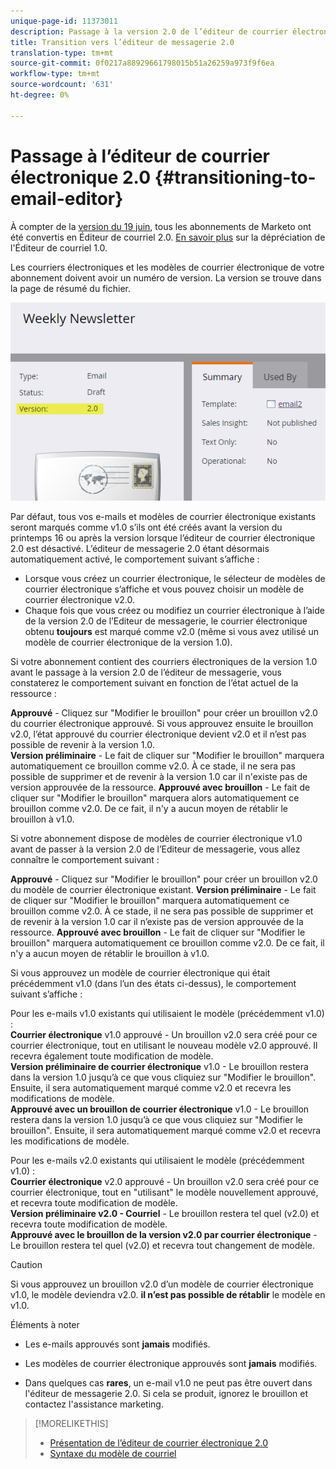 ```yaml
---
unique-page-id: 11373011
description: Passage à la version 2.0 de l’éditeur de courrier électronique - Documentation du marketing - Documentation du produit
title: Transition vers l’éditeur de messagerie 2.0
translation-type: tm+mt
source-git-commit: 0f0217a88929661798015b51a26259a973f9f6ea
workflow-type: tm+mt
source-wordcount: '631'
ht-degree: 0%

---
```



# Passage à l’éditeur de courrier électronique 2.0 {#transitioning-to-email-editor}

À compter de la [version du 19 juin](/help/marketo/release-notes/2016/release-notes-spring-16.md), tous les abonnements de Marketo ont été convertis en Éditeur de courriel 2.0. [En savoir plus](https://nation.marketo.com/docs/DOC-7038) sur la dépréciation de l&#39;Éditeur de courriel 1.0.

Les courriers électroniques et les modèles de courrier électronique de votre abonnement doivent avoir un numéro de version. La version se trouve dans la page de résumé du fichier.

![](assets/five-5.png)

Par défaut, tous vos e-mails et modèles de courrier électronique existants seront marqués comme v1.0 s’ils ont été créés avant la version du printemps 16 ou après la version lorsque l’éditeur de courrier électronique 2.0 est désactivé. L’éditeur de messagerie 2.0 étant désormais automatiquement activé, le comportement suivant s’affiche :

* Lorsque vous créez un courrier électronique, le sélecteur de modèles de courrier électronique [](email-template-picker-overview.md) s’affiche et vous pouvez choisir un modèle de courrier électronique v2.0.
* Chaque fois que vous créez ou modifiez un courrier électronique à l’aide de la version 2.0 de l’Editeur de messagerie, le courrier électronique obtenu **toujours** est marqué comme v2.0 (même si vous avez utilisé un modèle de courrier électronique de la version 1.0).

Si votre abonnement contient des courriers électroniques de la version 1.0 avant le passage à la version 2.0 de l’éditeur de messagerie, vous constaterez le comportement suivant en fonction de l’état actuel de la ressource :

**Approuvé**  - Cliquez sur &quot;Modifier le brouillon&quot; pour créer un brouillon v2.0 du courrier électronique approuvé. Si vous approuvez ensuite le brouillon v2.0, l’état approuvé du courrier électronique devient v2.0 et il n’est pas possible de revenir à la version 1.0.\
**Version préliminaire**  - Le fait de cliquer sur &quot;Modifier le brouillon&quot; marquera automatiquement ce brouillon comme v2.0. À ce stade, il ne sera pas possible de supprimer et de revenir à la version 1.0 car il n&#39;existe pas de version approuvée de la ressource.
**Approuvé avec brouillon**  - Le fait de cliquer sur &quot;Modifier le brouillon&quot; marquera alors automatiquement ce brouillon comme v2.0. De ce fait, il n&#39;y a aucun moyen de rétablir le brouillon à v1.0.

Si votre abonnement dispose de modèles de courrier électronique v1.0 avant de passer à la version 2.0 de l’Editeur de messagerie, vous allez connaître le comportement suivant :

**Approuvé**  - Cliquez sur &quot;Modifier le brouillon&quot; pour créer un brouillon v2.0 du modèle de courrier électronique existant.
**Version préliminaire**  - Le fait de cliquer sur &quot;Modifier le brouillon&quot; marquera automatiquement ce brouillon comme v2.0. À ce stade, il ne sera pas possible de supprimer et de revenir à la version 1.0 car il n’existe pas de version approuvée de la ressource.
**Approuvé avec brouillon**  - Le fait de cliquer sur &quot;Modifier le brouillon&quot; marquera automatiquement ce brouillon comme v2.0. De ce fait, il n&#39;y a aucun moyen de rétablir le brouillon à v1.0.

Si vous approuvez un modèle de courrier électronique qui était précédemment v1.0 (dans l’un des états ci-dessus), le comportement suivant s’affiche :

Pour les e-mails v1.0 existants qui utilisaient le modèle (précédemment v1.0) :\
**Courrier électronique**  v1.0 approuvé - Un brouillon v2.0 sera créé pour ce courrier électronique, tout en utilisant le nouveau modèle v2.0 approuvé. Il recevra également toute modification de modèle.\
**Version préliminaire de courrier électronique**  v1.0 - Le brouillon restera dans la version 1.0 jusqu’à ce que vous cliquiez sur &quot;Modifier le brouillon&quot;. Ensuite, il sera automatiquement marqué comme v2.0 et recevra les modifications de modèle.\
**Approuvé avec un brouillon de courrier électronique**  v1.0 - Le brouillon restera dans la version 1.0 jusqu’à ce que vous cliquiez sur &quot;Modifier le brouillon&quot;. Ensuite, il sera automatiquement marqué comme v2.0 et recevra les modifications de modèle.

Pour les e-mails v2.0 existants qui utilisaient le modèle (précédemment v1.0) :\
**Courrier électronique**  v2.0 approuvé - Un brouillon v2.0 sera créé pour ce courrier électronique, tout en &quot;utilisant&quot; le modèle nouvellement approuvé, et recevra toute modification de modèle.\
**Version préliminaire v2.0 - Courriel**  - Le brouillon restera tel quel (v2.0) et recevra toute modification de modèle.\
**Approuvé avec le brouillon de la version v2.0 par courrier électronique**  - Le brouillon restera tel quel (v2.0) et recevra tout changement de modèle.

>[!CAUTION]
>
>Si vous approuvez un brouillon v2.0 d’un modèle de courrier électronique v1.0, le modèle deviendra v2.0. **il n’est pas possible de rétablir** le modèle en v1.0.

Éléments à noter

* Les e-mails approuvés sont **jamais** modifiés.

* Les modèles de courrier électronique approuvés sont **jamais** modifiés.

* Dans quelques cas **rares**, un e-mail v1.0 ne peut pas être ouvert dans l&#39;éditeur de messagerie 2.0. Si cela se produit, ignorez le brouillon et contactez l&#39;assistance marketing.

>[!MORELIKETHIS]
>
>* [Présentation de l’éditeur de courrier électronique 2.0](/help/marketo/product-docs/email-marketing/general/email-editor-2/email-editor-v2-0-overview.md)
>* [Syntaxe du modèle de courriel](/help/marketo/product-docs/email-marketing/general/email-editor-2/email-template-syntax.md)

